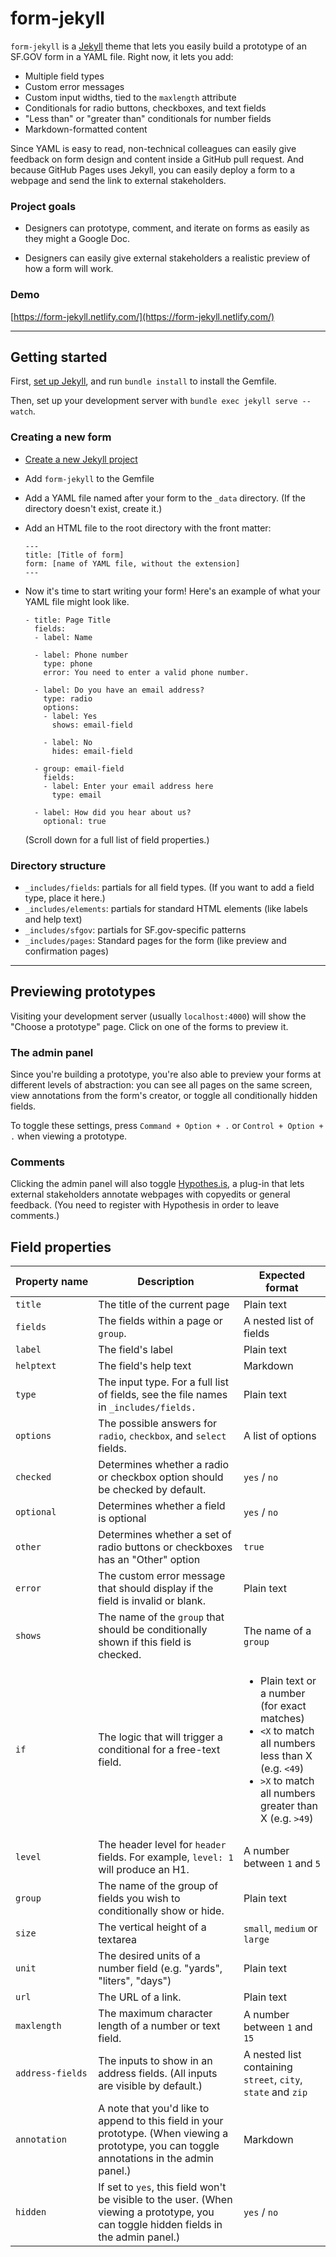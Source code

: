 # form-jekyll

`form-jekyll` is a [Jekyll](https://jekyllrb.com/) theme that lets you easily build a prototype of an SF.GOV form in a YAML file. Right now, it lets you add:

- Multiple field types
- Custom error messages
- Custom input widths, tied to the `maxlength` attribute
- Conditionals for radio buttons, checkboxes, and text fields
- "Less than" or "greater than" conditionals for number fields
- Markdown-formatted content

Since YAML is easy to read, non-technical colleagues can easily give feedback on form design and content inside a GitHub pull request. And because GitHub Pages uses Jekyll, you can easily deploy a form to a webpage and send the link to external stakeholders.

### Project goals

- Designers can prototype, comment, and iterate on forms as easily as they might a Google Doc.

- Designers can easily give external stakeholders a realistic preview of how a form will work.

### Demo
[https://form-jekyll.netlify.com/](https://form-jekyll.netlify.com/)

---

## Getting started

First, [set up Jekyll](https://jekyllrb.com/docs/installation/), and run `bundle install` to install the Gemfile.

Then, set up your development server with `bundle exec jekyll serve --watch`.

### Creating a new form

- [Create a new Jekyll project](https://jekyllrb.com/docs/)
- Add `form-jekyll` to the Gemfile
- Add a YAML file named after your form to the `_data` directory. (If the directory doesn't exist, create it.)
- Add an HTML file to the root directory with the front matter:

  ````
  ---
  title: [Title of form]
  form: [name of YAML file, without the extension]
  ---
  ````

- Now it's time to start writing your form! Here's an example of what your YAML file might look like.

  ```
  - title: Page Title
    fields:
    - label: Name

    - label: Phone number
      type: phone
      error: You need to enter a valid phone number.

    - label: Do you have an email address?
      type: radio
      options:
      - label: Yes
        shows: email-field

      - label: No
        hides: email-field

    - group: email-field
      fields:
      - label: Enter your email address here
        type: email

    - label: How did you hear about us?
      optional: true
  ```

  (Scroll down for a full list of field properties.)


### Directory structure

- `_includes/fields`: partials for all field types. (If you want to add a field type, place it here.)
- `_includes/elements`: partials for standard HTML elements (like labels and help text) 
- `_includes/sfgov`: partials for SF.gov-specific patterns
- `_includes/pages`: Standard pages for the form (like preview and confirmation pages)

---

## Previewing prototypes

Visiting your development server (usually `localhost:4000`) will show the "Choose a prototype" page. Click on one of the forms to preview it.

### The admin panel

Since you're building a prototype, you're also able to preview your forms at different levels of abstraction: you can see all pages on the same screen, view annotations from the form's creator, or toggle all conditionally hidden fields. 

To toggle these settings, press `Command + Option + .` or `Control + Option + .` when viewing a prototype.

### Comments

Clicking the admin panel will also toggle [Hypothes.is](https://hypothes.is/), a plug-in that lets external stakeholders annotate webpages with copyedits or general feedback. (You need to register with Hypothesis in order to leave comments.)

## Field properties

| Property&nbsp;name   | Description                                                                           | Expected format       |
|----------|---------------------------------------------------------------------------------------|-----------------------|
| `title` | The title of the current page | Plain text |
| `fields` | The fields within a page or `group`. | A nested list of fields |
| `label`    | The field's label                                                                     | Plain text            |
| `helptext` | The field's help text                                                                 | Markdown |
| `type`     | The input type. For a full list of fields, see the file names in `_includes/fields.`  | Plain text            |
| `options`  | The possible answers for `radio`, `checkbox`, and `select` fields.                    | A list of options     |
| `checked`  | Determines whether a radio or checkbox option should be checked by default.            | `yes` / `no`                |
| `optional` | Determines whether a field is optional                                                | `yes` / `no`                |
| `other` | Determines whether a set of radio buttons or checkboxes has an "Other" option | `true` |
| `error`    | The custom error message that should display if the field is invalid or blank.        | Plain text            |
| `shows`    | The name of the `group` that should be conditionally shown if this field is checked.  | The name of a `group` |
| `if` | The logic that will trigger a conditional for a free-text field. | <ul><li markdown="1">Plain text or a number (for exact matches)</li><li markdown="1">`<X` to match all numbers less than X (e.g. `<49`)</li><li markdown="1">`>X` to match all numbers greater than X (e.g. `>49`)</li></ul> |
| `level`    |  The header level for `header` fields. For example, `level: 1` will produce an H1. | A number between `1` and `5`|
| `group` | The name of the group of fields you wish to conditionally show or hide. | Plain text |
| `size` | The vertical height of a textarea | `small`, `medium` or `large` |
| `unit` | The desired units of a number field (e.g. "yards", "liters", "days") | Plain text |
| `url` | The URL of a link. | Plain text |
| `maxlength` | The maximum character length of a number or text field. | A number between `1` and `15` |
| `address-fields` | The inputs to show in an address fields. (All inputs are visible by default.) | A nested list containing `street`, `city`, `state` and `zip` |
| `annotation` | A note that you'd like to append to this field in your prototype. (When viewing a prototype, you can toggle annotations in the admin panel.) | Markdown |
| `hidden` | If set to `yes`, this field won't be visible to the user. (When viewing a prototype, you can toggle hidden fields in the admin panel.) | `yes` / `no` |
